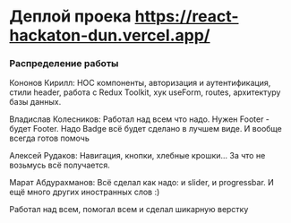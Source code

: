 # Деплой проека https://react-hackaton-dun.vercel.app/
<h3>Распределение работы</h4>

<p>Кононов Кирилл: НОС компоненты, авторизация и аутентификация, стили header, работа с Redux Toolkit, хук useForm, routes, архитектуру базы данных.</p>

<p>Владислав Колесников: Работал над всем что надо. Нужен Footer - будет Footer. Надо Badge всё будет сделано в лучшем виде. И вообще всегда готов помочь</p>

<p>Алексей Рудаков: Навигация, кнопки, хлебные крошки... За что не возьмусь всё получается.</p>

<p>Марат Абдурахманов: Всё сделал как надо: и slider, и progressbar. И ещё много других иностранных слов :)</p>

<p>Работал над всем, помогал всем и сделал шикарную верстку</p>
